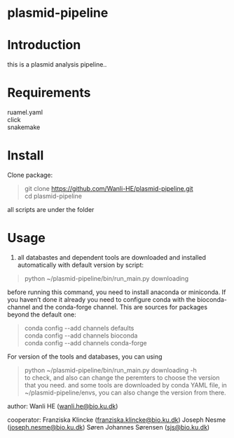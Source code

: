# plasmid-pipeline

# Introduction
this is a plasmid analysis pipeline..

# Requirements
ruamel.yaml  
click  
snakemake

# Install
Clone package:

> git clone https://github.com/Wanli-HE/plasmid-pipeline.git  
> cd plasmid-pipeline

all scripts are under the folder

# Usage
1. all databastes and dependent tools are downloaded and installed automatically with default version by script:  
> python ~/plasmid-pipeline/bin/run_main.py downloading 
     
before running this command, you need to install anaconda or miniconda. If you haven’t done it already you need to configure conda with the bioconda-channel and the conda-forge channel. This are sources for packages beyond the default one:  
> conda config --add channels defaults  
> conda config --add channels bioconda  
> conda config --add channels conda-forge

For version of the tools and databases, you can using  
> python ~/plasmid-pipeline/bin/run_main.py downloading -h  
to check, and also can change the peremters to choose the version that you need. and some tools are downloaded by conda YAML file, in ~/plasmid-pipeline/envs, you can also change the version from there. 





author: Wanli HE (wanli.he@bio.ku.dk)

cooperator: Franziska Klincke (franziska.klincke@bio.ku.dk)
            Joseph Nesme (joseph.nesme@bio.ku.dk)
            Søren Johannes Sørensen (sjs@bio.ku.dk)
